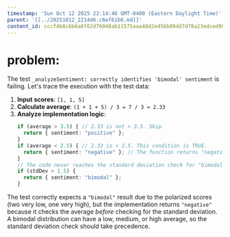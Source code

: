 ```yaml
---
timestamp: 'Sun Oct 12 2025 22:14:46 GMT-0400 (Eastern Daylight Time)'
parent: '[[../20251012_221446.c6ef61b6.md]]'
content_id: cccf4b8c6b6a8f62d76048ab11575aaa48d2e456b09dd7d78a23edced99dafb3
---
```


# problem:

The test `_analyzeSentiment: correctly identifies 'bimodal' sentiment` is failing. Let's trace the execution with the test data:

1. **Input scores**: `[1, 1, 5]`
2. **Calculate average**: `(1 + 1 + 5) / 3 = 7 / 3 ≈ 2.33`
3. **Analyze implementation logic**:
   ```typescript
   if (average > 3.5) { // 2.33 is not > 3.5. Skip.
     return { sentiment: "positive" };
   }
   if (average < 2.5) { // 2.33 is < 2.5. This condition is TRUE.
     return { sentiment: "negative" }; // The function returns "negative".
   }
   // The code never reaches the standard deviation check for "bimodal".
   if (stdDev > 1.5) {
     return { sentiment: "bimodal" };
   }
   ```

The test correctly expects a `"bimodal"` result due to the polarized scores (two very low, one very high), but the implementation returns `"negative"` because it checks the average *before* checking for the standard deviation. A bimodal distribution can have a low, medium, or high average, so the standard deviation check should take precedence.
